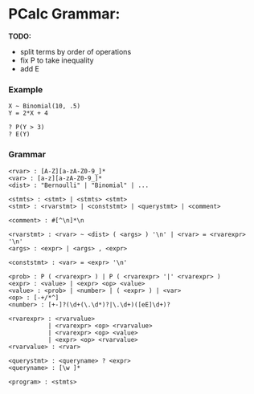 PCalc Grammar:
==============

**TODO:**
 - split terms by order of operations
 - fix P to take inequality
 - add E

### Example

	X ~ Binomial(10, .5)
	Y = 2*X + 4

	? P(Y > 3)
	? E(Y)

### Grammar

	<rvar> : [A-Z][a-zA-Z0-9_]*
	<var> : [a-z][a-zA-Z0-9_]*
	<dist> : "Bernoulli" | "Binomial" | ...

	<stmts> : <stmt> | <stmts> <stmt>
	<stmt> : <rvarstmt> | <conststmt> | <querystmt> | <comment>

	<comment> : #[^\n]*\n

	<rvarstmt> : <rvar> ~ <dist> ( <args> ) '\n' | <rvar> = <rvarexpr> '\n'
	<args> : <expr> | <args> , <expr>

	<conststmt> : <var> = <expr> '\n'

	<prob> : P ( <rvarexpr> ) | P ( <rvarexpr> '|' <rvarexpr> )
	<expr> : <value> | <expr> <op> <value>
	<value> : <prob> | <number> | ( <expr> ) | <var>
	<op> : [-+/*^]
	<number> : [+-]?(\d+(\.\d*)?|\.\d+)([eE]\d+)?

	<rvarexpr> : <rvarvalue>
	           | <rvarexpr> <op> <rvarvalue>
	           | <rvarexpr> <op> <value>
	           | <expr> <op> <rvarvalue>
	<rvarvalue> : <rvar>

	<querystmt> : <queryname> ? <expr>
	<queryname> : [\w ]*

	<program> : <stmts>
